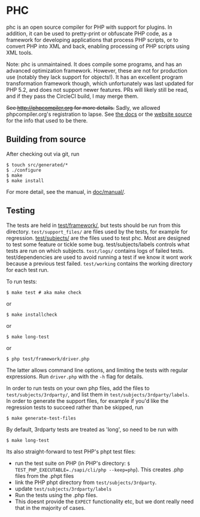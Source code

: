 # PHC

phc is an open source compiler for PHP with support for plugins. In addition, it
can be used to pretty-print or obfuscate PHP code, as a framework for developing
applications that process PHP scripts, or to convert PHP into XML and back,
enabling processing of PHP scripts using XML tools.

Note: phc is unmaintained. It does compile some programs, and has an advanced
optimization framework. However, these are not for production use (notably they
lack support for objects!). It has an excellent program transformation framework
though, which unfortunately was last updated for PHP 5.2, and does not support
newer features. PRs will likely still be read, and if they pass the CircleCI
build, I may merge them.

~~See http://phpcompiler.org for more details.~~ Sadly, we allowed
phpcompiler.org's registration to lapse. See [the docs](doc) or
the [website source](https://github.com/pbiggar/phpcompiler.org) for the info
that used to be there.



## Building from source

After checking out via git, run

	$ touch src/generated/*
	$ ./configure
	$ make
	$ make install

For more detail, see the manual, in [doc/manual/](doc/manual).


## Testing

The tests are held in [test/framework/](test/framework), but tests should be run
from this directory. `test/support_files/` are files used by the tests, for
example for regression. [test/subjects/](test/subjects) are the files used to
test phc. Most are designed to test some feature or tickle some bug.
test/subjects/labels controls what tests are run on which subjects. `test/logs/`
contains logs of failed tests. test/dependencies are used to avoid running a
test if we know it wont work because a previous test failed. `test/working`
contains the working directory for each test run.

To run tests:

	$ make test # aka make check

or

	$ make installcheck

or

	$ make long-test

or

	$ php test/framework/driver.php

The latter allows command line options, and limiting the tests with regular
expressions. Run `driver.php` with the `-h` flag for details.

In order to run tests on your own php files, add the files to
`test/subjects/3rdparty/`, and list them in `test/subjects/3rdparty/labels`. In
order to generate the support files, for example if you'd like the regression
tests to succeed rather than be skipped, run

	$ make generate-test-files

By default, 3rdparty tests are treated as 'long', so need to be run with

	$ make long-test

Its also straight-forward to test PHP's phpt test files:

- run the test suite on PHP (in PHP's directory: `$ TEST_PHP_EXECUTABLE=./sapi/cli/php --keep=php`). This creates .php files from the .phpt files
- link the PHP phpt directory from `test/subjects/3rdparty`.
- update `test/subjects/3rdparty/labels`
- Run the tests using the .php files.
- This doesnt provide the `EXPECT` functionality etc, but we dont really need that in the majority of cases.
